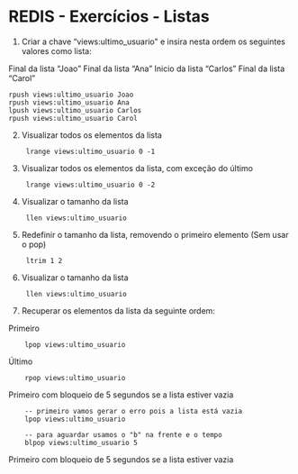 # REDIS - Exercícios - Listas

1. Criar a chave “views:ultimo_usuario" e insira nesta ordem os seguintes valores como lista:

Final da lista “Joao”
Final da lista “Ana”
Inicio da lista “Carlos”
Final da lista “Carol”

    rpush views:ultimo_usuario Joao
    rpush views:ultimo_usuario Ana
    lpush views:ultimo_usuario Carlos
    rpush views:ultimo_usuario Carol
    
    
2. Visualizar todos os elementos da lista

        lrange views:ultimo_usuario 0 -1

3. Visualizar todos os elementos da lista, com exceção do último

        lrange views:ultimo_usuario 0 -2

4. Visualizar o tamanho da lista

        llen views:ultimo_usuario

5. Redefinir o tamanho da lista, removendo o primeiro elemento (Sem usar o pop)

        ltrim 1 2

6. Visualizar o tamanho da lista

        llen views:ultimo_usuario

7. Recuperar os elementos da lista da seguinte ordem:

Primeiro

        lpop views:ultimo_usuario
            
Último

        rpop views:ultimo_usuario
        
Primeiro com bloqueio de 5 segundos se a lista estiver vazia

        -- primeiro vamos gerar o erro pois a lista está vazia
        lpop views:ultimo_usuario
        
        -- para aguardar usamos o "b" na frente e o tempo
        blpop views:ultimo_usuario 5 
        
Primeiro com bloqueio de 5 segundos se a lista estiver vazia
